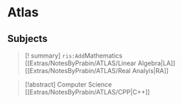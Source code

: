 # Atlas

## Subjects

> [! summary] `ris:Add`Mathematics  
> [[Extras/NotesByPrabin/ATLAS/Linear Algebra|LA]]  
> [[Extras/NotesByPrabin/ATLAS/Real Analyis|RA]]

> [!abstract] Computer Science  
> [[Extras/NotesByPrabin/ATLAS/CPP|C++]]
